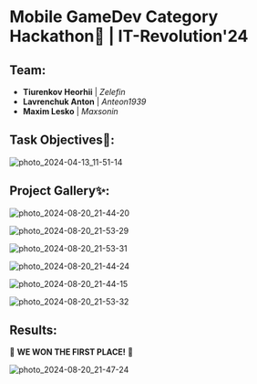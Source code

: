 # Mobile GameDev Category Hackathon📱 | IT-Revolution'24

## Team:
 * **Tiurenkov Heorhii** | *Zelefin*
 * **Lavrenchuk Anton**  | *Anteon1939*
 * **Maxim Lesko**       | *Maxsonin*

## Task Objectives👀:
![photo_2024-04-13_11-51-14](https://github.com/user-attachments/assets/7544960f-b34e-4464-a767-c041f6362e2a)

## Project Gallery✨:
![photo_2024-08-20_21-44-20](https://github.com/user-attachments/assets/decb00b5-8173-4780-8cb0-9145b61700af)

![photo_2024-08-20_21-53-29](https://github.com/user-attachments/assets/cc5c8e97-b6fe-4323-8fb3-cd6eec4647b4)


![photo_2024-08-20_21-53-31](https://github.com/user-attachments/assets/de0e5773-1ec0-4afa-8b0c-810245efc7cb)

![photo_2024-08-20_21-44-24](https://github.com/user-attachments/assets/369c465d-d40a-4293-82c9-2876a31d891f)


![photo_2024-08-20_21-44-15](https://github.com/user-attachments/assets/9c49928c-d986-4e8e-aab0-6ef3d0f8e759)


![photo_2024-08-20_21-53-32](https://github.com/user-attachments/assets/867977b3-d507-4040-9ab1-879e51a95dc9)

## Results:
🎉 **WE WON THE FIRST PLACE!** 🥇

![photo_2024-08-20_21-47-24](https://github.com/user-attachments/assets/995aa3c1-fadf-4a11-adcf-c3f11d2bc011)

